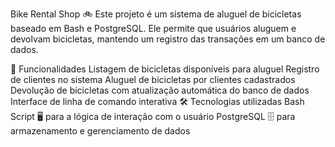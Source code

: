 Bike Rental Shop 🚲
Este projeto é um sistema de aluguel de bicicletas baseado em Bash e PostgreSQL. Ele permite que usuários aluguem e devolvam bicicletas, mantendo um registro das transações em um banco de dados.

📌 Funcionalidades
Listagem de bicicletas disponíveis para aluguel
Registro de clientes no sistema
Aluguel de bicicletas por clientes cadastrados
Devolução de bicicletas com atualização automática do banco de dados
Interface de linha de comando interativa
🛠️ Tecnologias utilizadas
Bash Script 🖥️ para a lógica de interação com o usuário
PostgreSQL 🗄️ para armazenamento e gerenciamento de dados
